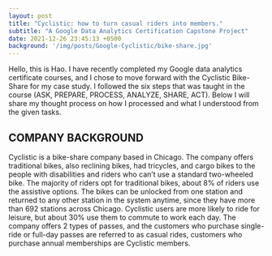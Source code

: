 ```yaml
---
layout: post
title: "Cyclistic: how to turn casual riders into members."
subtitle: "A Google Data Analytics Certification Capstone Project"
date: 2021-12-26 23:45:13 +0500
background: '/img/posts/Google-Cyclistic/bike-share.jpg'
---
```


Hello, this is Hao. I have recently completed my Google data analytics certificate courses, and I chose to move forward with the Cyclistic Bike-Share for my case study. I followed the six steps that was taught in the course (ASK, PREPARE, PROCESS, ANALYZE, SHARE, ACT). Below I will share my thought process on how I processed and what I understood from the given tasks.


## COMPANY BACKGROUND

Cyclistic is a bike-share company based in Chicago. The company offers traditional bikes, also reclining bikes, had tricycles, and cargo bikes to the people with disabilities and riders who can’t use a standard two-wheeled bike. The majority of riders opt for traditional bikes, about 8% of riders use the assistive options. The bikes can be unlocked from one station and returned to any other station in the system anytime, since they have more than 692 stations across Chicago.
Cyclistic users are more likely to ride for leisure, but about 30% use them to commute to work each day. The company offers 2 types of passes, and the customers who purchase single-ride or full-day passes are referred to as casual rides, customers who purchase annual memberships are Cyclistic members.